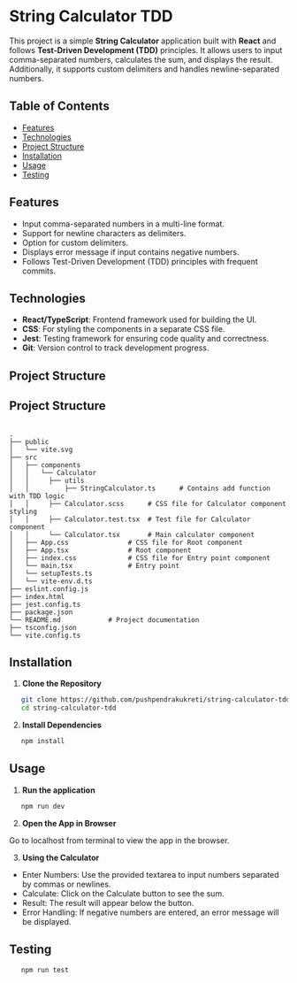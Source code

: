# String Calculator TDD

This project is a simple **String Calculator** application built with **React** and follows **Test-Driven Development (TDD)** principles. It allows users to input comma-separated numbers, calculates the sum, and displays the result. Additionally, it supports custom delimiters and handles newline-separated numbers.

## Table of Contents

- [Features](#features)
- [Technologies](#technologies)
- [Project Structure](#project-structure)
- [Installation](#installation)
- [Usage](#usage)
- [Testing](#testing)

## Features

- Input comma-separated numbers in a multi-line format.
- Support for newline characters as delimiters.
- Option for custom delimiters.
- Displays error message if input contains negative numbers.
- Follows Test-Driven Development (TDD) principles with frequent commits.

## Technologies

- **React/TypeScript**: Frontend framework used for building the UI.
- **CSS**: For styling the components in a separate CSS file.
- **Jest**: Testing framework for ensuring code quality and correctness.
- **Git**: Version control to track development progress.

## Project Structure

## Project Structure

```plaintext

.
├── public
│   └── vite.svg
├── src
│   ├── components
│   │   └── Calculator
│   │     ├── utils
│   │         ├── StringCalculator.ts      # Contains add function with TDD logic
│   │     ├── Calculator.scss      # CSS file for Calculator component styling
│   │     ├── Calculator.test.tsx  # Test file for Calculator component
│   │     └── Calculator.tsx       # Main calculator component
│   ├── App.css               # CSS file for Root component
│   ├── App.tsx               # Root component
│   ├── index.css             # CSS file for Entry point component
│   └── main.tsx              # Entry point
│   └── setupTests.ts
│   └── vite-env.d.ts
├── eslint.config.js
├── index.html
├── jest.config.ts
├── package.json
└── README.md            # Project documentation
├── tsconfig.json
└── vite.config.ts
```

## Installation

1. **Clone the Repository**

```bash
   git clone https://github.com/pushpendrakukreti/string-calculator-tdd.git
   cd string-calculator-tdd

```

2. **Install Dependencies**

```bash
   npm install
```

## Usage

1. **Run the application**

```bash
   npm run dev
```

2. **Open the App in Browser**

Go to localhost from terminal to view the app in the browser.

3. **Using the Calculator**

- Enter Numbers: Use the provided textarea to input numbers separated by commas or newlines.
- Calculate: Click on the Calculate button to see the sum.
- Result: The result will appear below the button.
- Error Handling: If negative numbers are entered, an error message will be displayed.

## Testing

```bash
   npm run test
```
